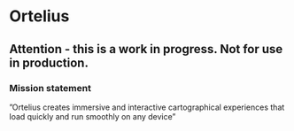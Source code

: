 # Ortelius

## Attention - this is a work in progress. Not for use in production.

### Mission statement

”Ortelius creates immersive and interactive cartographical experiences that load quickly and run smoothly on any device”
